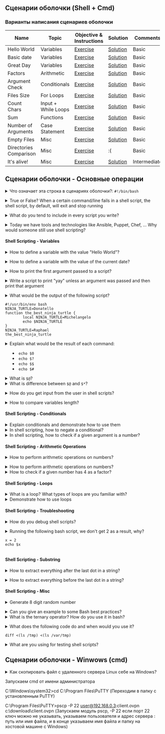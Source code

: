 ## Сценарии оболочки (Shell + Cmd)

### Варианты написания сценариев оболочки

|Name|Topic|Objective & Instructions|Solution|Comments|
|--------|--------|------|----|----|
|Hello World|Variables|[Exercise](hello_world.md)|[Solution](solutions/hello_world.md) | Basic
|Basic date|Variables|[Exercise](basic_date.md)|[Solution](solutions/basic_date.md) | Basic
|Great Day|Variables|[Exercise](great_day.md)|[Solution](solutions/great_day.md) | Basic
|Factors|Arithmetic|[Exercise](factors.md)|[Solution](solutions/factors.md) | Basic
|Argument Check|Conditionals|[Exercise](argument_check.md)|[Solution](solutions/argument_check.md) | Basic
|Files Size|For Loops|[Exercise](files_size.md)|[Solution](solutions/files_size.md) | Basic
|Count Chars|Input + While Loops|[Exercise](count_chars.md)|[Solution](solutions/count_chars.md) | Basic
|Sum|Functions|[Exercise](sum.md)|[Solution](solutions/sum.md) | Basic
|Number of Arguments|Case Statement|[Exercise](num_of_args.md)|[Solution](solutions/num_of_args.md) | Basic
|Empty Files|Misc|[Exercise](empty_files.md)|[Solution](solutions/empty_files.md) | Basic
|Directories Comparison|Misc|[Exercise](directories_comparison.md)| :( | Basic
|It's alive!|Misc|[Exercise](host_status.md)|[Solution](solutions/host_status.md) | Intermediate

## Сценарии оболочки - Основные операции

<details>
<summary>Что означает эта строка в сценариях оболочки?: <code>#!/bin/bash</code></summary><br><b>


`#!/bin/bash` она в начале любого скрипта

/bin/bash это наиболее распространенная оболочка, используемая в качестве оболочки по умолчанию для входа пользователя в систему Linux. Название оболочки является аббревиатурой от Bourne-again shell. Bash может выполнять подавляющее большинство скриптов и, таким образом, широко используется, потому что он имеет больше возможностей, хорошо разработан и имеет лучший синтаксис.

</b></details>

<details>
<summary>True or False? When a certain command/line fails in a shell script, the shell script, by default, will exit and stop running</summary><br><b>

Depends on the language and settings used.
If the script is a bash script then this statement is true. When a script written in Bash fails to run a certain command it will keep running and will execute all other commands mentioned after the command which failed.

Most of the time we might actually want the opposite to happen. In order to make Bash exist when a specific command fails, use 'set -e' in your script.
</b></details>

<details>
<summary>What do you tend to include in every script you write?</summary><br><b>

Few example:

  * Comments on how to run it and/or what it does
  * If a shell script, adding "set -e" since I want the script to exit if a certain command failed

You can have an entirely different answer. It's based only on your experience and preferences.
</b></details>

<details>
<summary>Today we have tools and technologies like Ansible, Puppet, Chef, ... Why would someone still use shell scripting?</summary><br><b>

  * Speed
  * Flexibility
  * The module we need doesn't exist (perhaps a weak point because most CM technologies allow to use what is known as "shell" module)
  * We are delivering the scripts to customers who don't have access to the public network and don't necessarily have Ansible installed on their systems.
</b></details>

#### Shell Scripting - Variables

<details>
<summary>How to define a variable with the value "Hello World"?</summary><br><b>

`HW="Hello World`
</b></details>

<details>
<summary>How to define a variable with the value of the current date?</summary><br><b>

`DATE=$(date)`
</b></details>

<details>
<summary>How to print the first argument passed to a script?</summary><br><b>

`echo $1`
</b></details>

<details>
<summary>Write a script to print "yay" unless an argument was passed and then print that argument</summary><br><b>

```
echo "${1:-yay}"
```
</b></details>

<details>
<summary>What would be the output of the following script?

```
#!/usr/bin/env bash
NINJA_TURTLE=Donatello
function the_best_ninja_turtle {
        local NINJA_TURTLE=Michelangelo
        echo $NINJA_TURTLE
}
NINJA_TURTLE=Raphael
the_best_ninja_turtle
```
</summary><br><b>
Michelangelo
</b></details>

<details>
<summary>Explain what would be the result of each command:

  * <code>echo $0</code>
  * <code>echo $?</code>
  * <code>echo $$</code>
  * <code>echo $#</code></summary><br><b>
</b></details>

<details>
<summary>What is <code>$@</code>?</summary><br><b>
</b></details>

<details>
<summary>What is difference between <code>$@</code> and <code>$*</code>?</summary><br><b>

`$@` is an array of all the arguments passed to the script
`$*` is a single string of all the arguments passed to the script
</b></details>

<details>
<summary>How do you get input from the user in shell scripts?</summary><br><b>

Using the keyword <code>read</code> so for example <code>read x</code> will wait for user input and will store it in the variable x.
</b></details>

<details>
<summary>How to compare variables length?</summary><br><b>

```
if [ ${#1} -ne ${#2} ]; then
    ...
```
</b></details>

#### Shell Scripting - Conditionals

<details>
<summary>Explain conditionals and demonstrate how to use them</summary><br><b>
</b></details>

<details>
<summary>In shell scripting, how to negate a conditional?</summary><br><b>
</b></details>

<details>
<summary>In shell scripting, how to check if a given argument is a number?</summary><br><b>

```
regex='^[0-9]+$'
if [[ ${var//*.} =~ $regex ]]; then
...
```
</b></details>

#### Shell Scripting - Arithmetic Operations

<details>
<summary>How to perform arithmetic operations on numbers?</summary><br><b>

One way: `$(( 1 + 2 ))`
Another way: `expr 1 + 2`
</b></details>

<details>
<summary>How to perform arithmetic operations on numbers?</summary><br><b>
</b></details>

<details>
<summary>How to check if a given number has 4 as a factor?</summary><br><b>

`if [ $(($1 % 4)) -eq 0 ]; then`
</b></details>

#### Shell Scripting - Loops

<details>
<summary>What is a loop? What types of loops are you familiar with?</summary><br><b>
</b></details>

<details>
<summary>Demonstrate how to use loops</summary><br><b>
</b></details>

#### Shell Scripting - Troubleshooting

<details>
<summary>How do you debug shell scripts?</summary><br><b>

Answer depends on the language you are using for writing your scripts. If Bash is used for example then:

  * Adding -x to the script I'm running in Bash
  * Old good way of adding echo statements

If Python, then using pdb is very useful.
</b></details>

<details>
<summary>Running the following bash script, we don't get 2 as a result, why?

```
x = 2
echo $x
```
</summary><br><b>

Should be `x=2`
</b></details>

#### Shell Scripting - Substring

<details>
<summary>How to extract everything after the last dot in a string?</summary><br><b>

`${var//*.}`
</b></details>

<details>
<summary>How to extract everything before the last dot in a string?</summary><br><b>

${var%.*}
</b></details>

#### Shell Scripting - Misc

<details>
<summary>Generate 8 digit random number</summary><br><b>

shuf -i 9999999-99999999 -n 1
</b></details>

<details>
<summary>Can you give an example to some Bash best practices?</summary><br><b>
</b></details>

<details>
<summary>What is the ternary operator? How do you use it in bash?</summary><br><b>

A short way of using if/else. An example:

[[ $a = 1 ]] && b="yes, equal" || b="nope"
</b></details>

<details>
<summary>What does the following code do and when would you use it?

<code>diff <(ls /tmp) <(ls /var/tmp)</code>

</summary><br>
It is called 'process substitution'. It provides a way to pass the output of a command to another command when using a pipe <code>|</code> is not possible. It can be used when a command does not support <code>STDIN</code> or you need the output of multiple commands.
https://superuser.com/a/1060002/167769
</details>

<details>
<summary>What are you using for testing shell scripts?</summary><br><b>

bats
</b></details>

## Сценарии оболочки - Winwows (cmd)

<details>
<summary>Как скопировать файл с удаленного сервера Linux себе на Windows?

Запускаем cmd от имени администратора

C:\Windows\system32>cd C:\Program Files\PuTTY  (Переходим в папку с установленным PuTTY)

C:\Program Files\PuTTY>pscp -P 22 user@192.168.0.3:client.ovpn c:\download\client.ovpn  (Запускаем модуль pscp, -P 22 если порт 22 ключ можно не указывать, указываем пользователя и адрес сервера : путь или имя файла, и в конце указываем имя файла и папку на хостовой машине с Windows)
</b></details>

